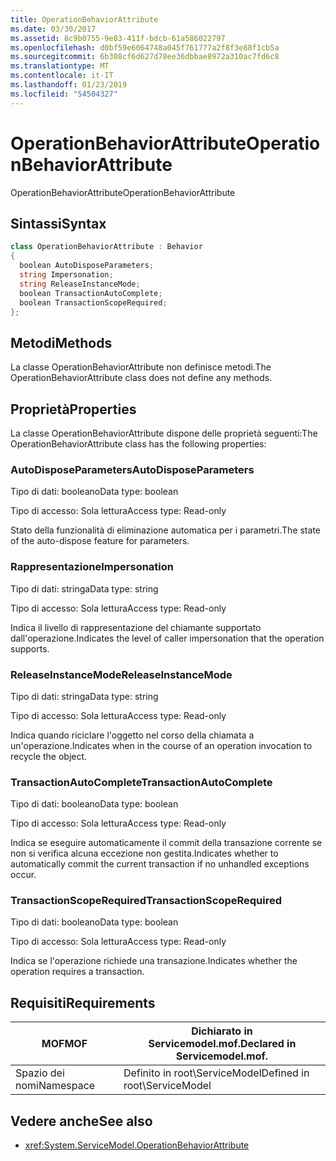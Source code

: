 ```yaml
---
title: OperationBehaviorAttribute
ms.date: 03/30/2017
ms.assetid: 8c9b0755-9e83-411f-bdcb-61a586022797
ms.openlocfilehash: d0bf59e6064748a045f761777a2f8f3e88f1cb5a
ms.sourcegitcommit: 6b308cf6d627d78ee36dbbae8972a310ac7fd6c8
ms.translationtype: MT
ms.contentlocale: it-IT
ms.lasthandoff: 01/23/2019
ms.locfileid: "54504327"
---
```

# <a name="operationbehaviorattribute"></a><span data-ttu-id="df48a-102">OperationBehaviorAttribute</span><span class="sxs-lookup"><span data-stu-id="df48a-102">OperationBehaviorAttribute</span></span>
<span data-ttu-id="df48a-103">OperationBehaviorAttribute</span><span class="sxs-lookup"><span data-stu-id="df48a-103">OperationBehaviorAttribute</span></span>  
  
## <a name="syntax"></a><span data-ttu-id="df48a-104">Sintassi</span><span class="sxs-lookup"><span data-stu-id="df48a-104">Syntax</span></span>  
  
```csharp
class OperationBehaviorAttribute : Behavior  
{  
  boolean AutoDisposeParameters;  
  string Impersonation;  
  string ReleaseInstanceMode;  
  boolean TransactionAutoComplete;  
  boolean TransactionScopeRequired;  
};  
```  
  
## <a name="methods"></a><span data-ttu-id="df48a-105">Metodi</span><span class="sxs-lookup"><span data-stu-id="df48a-105">Methods</span></span>  
 <span data-ttu-id="df48a-106">La classe OperationBehaviorAttribute non definisce metodi.</span><span class="sxs-lookup"><span data-stu-id="df48a-106">The OperationBehaviorAttribute class does not define any methods.</span></span>  
  
## <a name="properties"></a><span data-ttu-id="df48a-107">Proprietà</span><span class="sxs-lookup"><span data-stu-id="df48a-107">Properties</span></span>  
 <span data-ttu-id="df48a-108">La classe OperationBehaviorAttribute dispone delle proprietà seguenti:</span><span class="sxs-lookup"><span data-stu-id="df48a-108">The OperationBehaviorAttribute class has the following properties:</span></span>  
  
### <a name="autodisposeparameters"></a><span data-ttu-id="df48a-109">AutoDisposeParameters</span><span class="sxs-lookup"><span data-stu-id="df48a-109">AutoDisposeParameters</span></span>  
 <span data-ttu-id="df48a-110">Tipo di dati: booleano</span><span class="sxs-lookup"><span data-stu-id="df48a-110">Data type: boolean</span></span>  
  
 <span data-ttu-id="df48a-111">Tipo di accesso: Sola lettura</span><span class="sxs-lookup"><span data-stu-id="df48a-111">Access type: Read-only</span></span>  
  
 <span data-ttu-id="df48a-112">Stato della funzionalità di eliminazione automatica per i parametri.</span><span class="sxs-lookup"><span data-stu-id="df48a-112">The state of the auto-dispose feature for parameters.</span></span>  
  
### <a name="impersonation"></a><span data-ttu-id="df48a-113">Rappresentazione</span><span class="sxs-lookup"><span data-stu-id="df48a-113">Impersonation</span></span>  
 <span data-ttu-id="df48a-114">Tipo di dati: stringa</span><span class="sxs-lookup"><span data-stu-id="df48a-114">Data type: string</span></span>  
  
 <span data-ttu-id="df48a-115">Tipo di accesso: Sola lettura</span><span class="sxs-lookup"><span data-stu-id="df48a-115">Access type: Read-only</span></span>  
  
 <span data-ttu-id="df48a-116">Indica il livello di rappresentazione del chiamante supportato dall'operazione.</span><span class="sxs-lookup"><span data-stu-id="df48a-116">Indicates the level of caller impersonation that the operation supports.</span></span>  
  
### <a name="releaseinstancemode"></a><span data-ttu-id="df48a-117">ReleaseInstanceMode</span><span class="sxs-lookup"><span data-stu-id="df48a-117">ReleaseInstanceMode</span></span>  
 <span data-ttu-id="df48a-118">Tipo di dati: stringa</span><span class="sxs-lookup"><span data-stu-id="df48a-118">Data type: string</span></span>  
  
 <span data-ttu-id="df48a-119">Tipo di accesso: Sola lettura</span><span class="sxs-lookup"><span data-stu-id="df48a-119">Access type: Read-only</span></span>  
  
 <span data-ttu-id="df48a-120">Indica quando riciclare l'oggetto nel corso della chiamata a un'operazione.</span><span class="sxs-lookup"><span data-stu-id="df48a-120">Indicates when in the course of an operation invocation to recycle the object.</span></span>  
  
### <a name="transactionautocomplete"></a><span data-ttu-id="df48a-121">TransactionAutoComplete</span><span class="sxs-lookup"><span data-stu-id="df48a-121">TransactionAutoComplete</span></span>  
 <span data-ttu-id="df48a-122">Tipo di dati: booleano</span><span class="sxs-lookup"><span data-stu-id="df48a-122">Data type: boolean</span></span>  
  
 <span data-ttu-id="df48a-123">Tipo di accesso: Sola lettura</span><span class="sxs-lookup"><span data-stu-id="df48a-123">Access type: Read-only</span></span>  
  
 <span data-ttu-id="df48a-124">Indica se eseguire automaticamente il commit della transazione corrente se non si verifica alcuna eccezione non gestita.</span><span class="sxs-lookup"><span data-stu-id="df48a-124">Indicates whether to automatically commit the current transaction if no unhandled exceptions occur.</span></span>  
  
### <a name="transactionscoperequired"></a><span data-ttu-id="df48a-125">TransactionScopeRequired</span><span class="sxs-lookup"><span data-stu-id="df48a-125">TransactionScopeRequired</span></span>  
 <span data-ttu-id="df48a-126">Tipo di dati: booleano</span><span class="sxs-lookup"><span data-stu-id="df48a-126">Data type: boolean</span></span>  
  
 <span data-ttu-id="df48a-127">Tipo di accesso: Sola lettura</span><span class="sxs-lookup"><span data-stu-id="df48a-127">Access type: Read-only</span></span>  
  
 <span data-ttu-id="df48a-128">Indica se l'operazione richiede una transazione.</span><span class="sxs-lookup"><span data-stu-id="df48a-128">Indicates whether the operation requires a transaction.</span></span>  
  
## <a name="requirements"></a><span data-ttu-id="df48a-129">Requisiti</span><span class="sxs-lookup"><span data-stu-id="df48a-129">Requirements</span></span>  
  
|<span data-ttu-id="df48a-130">MOF</span><span class="sxs-lookup"><span data-stu-id="df48a-130">MOF</span></span>|<span data-ttu-id="df48a-131">Dichiarato in Servicemodel.mof.</span><span class="sxs-lookup"><span data-stu-id="df48a-131">Declared in Servicemodel.mof.</span></span>|  
|---------|-----------------------------------|  
|<span data-ttu-id="df48a-132">Spazio dei nomi</span><span class="sxs-lookup"><span data-stu-id="df48a-132">Namespace</span></span>|<span data-ttu-id="df48a-133">Definito in root\ServiceModel</span><span class="sxs-lookup"><span data-stu-id="df48a-133">Defined in root\ServiceModel</span></span>|  
  
## <a name="see-also"></a><span data-ttu-id="df48a-134">Vedere anche</span><span class="sxs-lookup"><span data-stu-id="df48a-134">See also</span></span>
- <xref:System.ServiceModel.OperationBehaviorAttribute>
